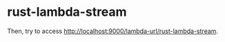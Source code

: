 # rust-lambda-stream

Then, try to access [http://localhost:9000/lambda-url/rust-lambda-stream](http://localhost:9000/lambda-url/rust-lambda-stream).
